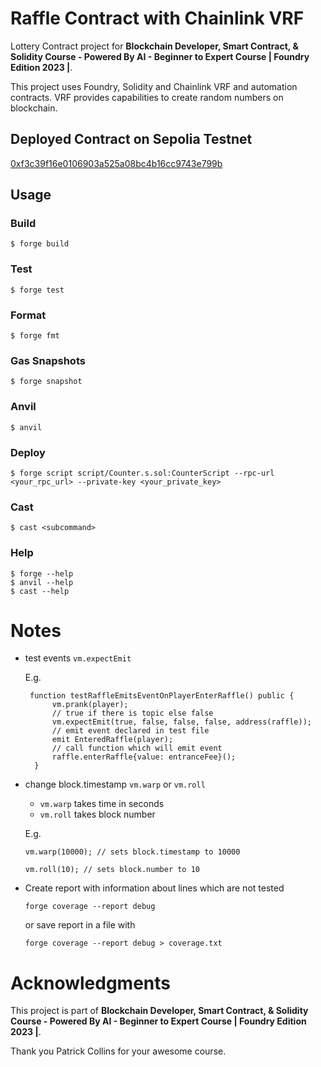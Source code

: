 # Raffle Contract with Chainlink VRF

Lottery Contract project for **Blockchain Developer, Smart Contract, & Solidity Course - Powered By AI - Beginner to Expert Course | Foundry Edition 2023 |**.

This project uses Foundry, Solidity and Chainlink VRF and automation contracts. VRF provides capabilities to create random numbers on blockchain.

## Deployed Contract on Sepolia Testnet

<a href="https://sepolia.etherscan.io/address/0xf3c39f16e0106903a525a08bc4b16cc9743e799b#code" target="_blank">
0xf3c39f16e0106903a525a08bc4b16cc9743e799b
</a>

## Usage

### Build

```shell
$ forge build
```

### Test

```shell
$ forge test
```

### Format

```shell
$ forge fmt
```

### Gas Snapshots

```shell
$ forge snapshot
```

### Anvil

```shell
$ anvil
```

### Deploy

```shell
$ forge script script/Counter.s.sol:CounterScript --rpc-url <your_rpc_url> --private-key <your_private_key>
```

### Cast

```shell
$ cast <subcommand>
```

### Help

```shell
$ forge --help
$ anvil --help
$ cast --help
```

# Notes

- test events `vm.expectEmit`

  E.g.

  ```solidity
   function testRaffleEmitsEventOnPlayerEnterRaffle() public {
        vm.prank(player);
        // true if there is topic else false
        vm.expectEmit(true, false, false, false, address(raffle));
        // emit event declared in test file
        emit EnteredRaffle(player);
        // call function which will emit event
        raffle.enterRaffle{value: entranceFee}();
    }
  ```

- change block.timestamp `vm.warp` or `vm.roll`

  - `vm.warp` takes time in seconds
  - `vm.roll` takes block number

  E.g.

  ```solidity
  vm.warp(10000); // sets block.timestamp to 10000
  ```

  ```solidity
  vm.roll(10); // sets block.number to 10
  ```

- Create report with information about lines which are not tested

  ```shell
  forge coverage --report debug
  ```

  or save report in a file with

  ```shell
  forge coverage --report debug > coverage.txt
  ```

# Acknowledgments

This project is part of **Blockchain Developer, Smart Contract, & Solidity Course - Powered By AI - Beginner to Expert Course | Foundry Edition 2023 |**.

Thank you Patrick Collins for your awesome course.
